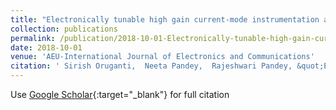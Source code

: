 ```yaml
---
title: "Electronically tunable high gain current-mode instrumentation amplifier"
collection: publications
permalink: /publication/2018-10-01-Electronically-tunable-high-gain-current-mode-instrumentation-amplifier
date: 2018-10-01
venue: 'AEU-International Journal of Electronics and Communications'
citation: ' Sirish Oruganti,  Neeta Pandey,  Rajeshwari Pandey, &quot;Electronically tunable high gain current-mode instrumentation amplifier.&quot; AEU-International Journal of Electronics and Communications, 2018.'
---
```

Use [Google Scholar](https://scholar.google.com/scholar?q=Electronically+tunable+high+gain+current+mode+instrumentation+amplifier){:target="_blank"} for full citation